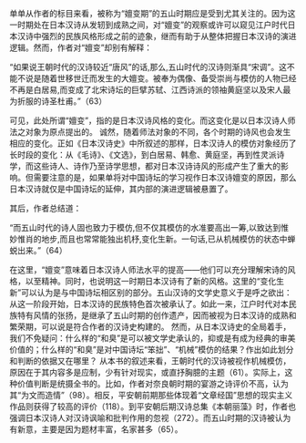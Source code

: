 单单从作者的标目来看，被称为“嬗变期”的五山时期应是受到尤其关注的。因为这一时期处在日本汉诗从发轫到成熟之间，对“嬗变”的观察或许可以窥见江户时代日本汉诗中强烈的民族风格形成之前的迹象，继而有助于从整体把握日本汉诗的演进逻辑。然而，作者对“嬗变”却别有解释：

“如果说王朝时代的汉诗较近“唐风”的话,那么,五山时代的汉诗则渐具“宋调”。这不能不说是随着世移世迁而发生的大嬗变。被奉为偶像、备受崇尚与模仿的人物已经不再是白居易,而变成了北宋诗坛的巨擘苏轼、江西诗派的领袖黄庭坚以及宋人最为折服的诗圣杜甫。”（63）

可见，此处所谓“嬗变”，指的是日本汉诗风格的变化。而这变化是以日本汉诗人师法之对象为原点提出的。
诚然，随着师法对象的不同，各个时期的诗风也会发生相应的变化。正如《日本汉诗史》中所叙述的那样，日本汉诗人的模仿对象经历了长时段的变化：从《毛诗》、《文选》，到白居易、韩愈、黄庭坚，再到性灵派诗学，而这些诗人、诗作乃至诗学思想，都对日本汉诗诗风的形成产生了重大的影响。但需要注意的是，如果单将对中国诗坛的学习视作日本汉诗嬗变的原因，那么日本汉诗就仅是中国诗坛的延伸，其内部的演进逻辑被悬置了。

其后，作者总结道：

“而五山时代的诗人固也致力于模仿,但不仅其模仿的水准要高出一筹,以致达到惟妙惟肖的地步,而且也常常能独出机杼,变化生新。一句话,已从机械模仿的状态中蝉蜕出来。”（64）

在这里，“嬗变”意味着日本汉诗人师法水平的提高——他们可以充分理解宋诗的风格，以至精神。同时，也说明这一时期日本汉诗有了新的风格。这里的“变化生新”可以认为是与中国诗坛相区别的部分。五山汉诗的文学史意义于是呼之欲出：从这一阶段开始，日本汉诗的民族特色首次被承认了。如此一来，江户时代对本民族特有风情的张扬，是继承了五山时期的创作遗产，因而被视为日本汉诗的成熟和繁荣期，可以说是符合作者的汉诗史构建的。
然而，从日本汉诗史的全局着手，我们不免疑问：什么样的“和臭”是可以被文学史承认的，抑或是有成为经典的审美价值的；什么样的“和臭”是对中国诗坛“笨拙”、“机械”模仿的结果？作出如此划分和判断的依据又在哪里？
从本书的叙述来看，王朝时代的汉诗被视作机械模仿，原因在于其内容多是应制，少有针对现实，或直抒胸臆的主题（61）。实际上，这种价值判断是统摄全书的。比如，作者对奈良朝时期的宴游之诗评价不高，认为其“为文而造情”（98）。相反，平安朝前期那些体现着“文章经国”思想的现实主义作品则获得了较高的评价（118）。到平安朝后期汉诗总集《本朝丽藻》时，作者也强调日本汉诗人对汉诗讽喻和批判作用的忽视（272）。而五山时期的汉诗被认为有新意，主要是因为题材丰富，名家甚多（65）。
